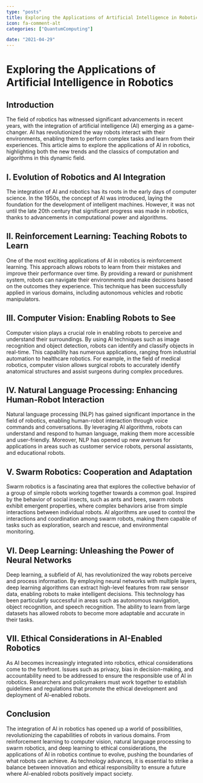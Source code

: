 ```yaml
---
type: "posts"
title: Exploring the Applications of Artificial Intelligence in Robotics
icon: fa-comment-alt
categories: ["QuantumComputing"]

date: "2021-04-29"
---
```




# Exploring the Applications of Artificial Intelligence in Robotics

## Introduction

The field of robotics has witnessed significant advancements in recent years, with the integration of artificial intelligence (AI) emerging as a game-changer. AI has revolutionized the way robots interact with their environments, enabling them to perform complex tasks and learn from their experiences. This article aims to explore the applications of AI in robotics, highlighting both the new trends and the classics of computation and algorithms in this dynamic field.

## I. Evolution of Robotics and AI Integration

The integration of AI and robotics has its roots in the early days of computer science. In the 1950s, the concept of AI was introduced, laying the foundation for the development of intelligent machines. However, it was not until the late 20th century that significant progress was made in robotics, thanks to advancements in computational power and algorithms.

## II. Reinforcement Learning: Teaching Robots to Learn

One of the most exciting applications of AI in robotics is reinforcement learning. This approach allows robots to learn from their mistakes and improve their performance over time. By providing a reward or punishment system, robots can navigate their environments and make decisions based on the outcomes they experience. This technique has been successfully applied in various domains, including autonomous vehicles and robotic manipulators.

## III. Computer Vision: Enabling Robots to See

Computer vision plays a crucial role in enabling robots to perceive and understand their surroundings. By using AI techniques such as image recognition and object detection, robots can identify and classify objects in real-time. This capability has numerous applications, ranging from industrial automation to healthcare robotics. For example, in the field of medical robotics, computer vision allows surgical robots to accurately identify anatomical structures and assist surgeons during complex procedures.

## IV. Natural Language Processing: Enhancing Human-Robot Interaction

Natural language processing (NLP) has gained significant importance in the field of robotics, enabling human-robot interaction through voice commands and conversations. By leveraging AI algorithms, robots can understand and respond to human language, making them more accessible and user-friendly. Moreover, NLP has opened up new avenues for applications in areas such as customer service robots, personal assistants, and educational robots.

## V. Swarm Robotics: Cooperation and Adaptation

Swarm robotics is a fascinating area that explores the collective behavior of a group of simple robots working together towards a common goal. Inspired by the behavior of social insects, such as ants and bees, swarm robots exhibit emergent properties, where complex behaviors arise from simple interactions between individual robots. AI algorithms are used to control the interactions and coordination among swarm robots, making them capable of tasks such as exploration, search and rescue, and environmental monitoring.

## VI. Deep Learning: Unleashing the Power of Neural Networks

Deep learning, a subfield of AI, has revolutionized the way robots perceive and process information. By employing neural networks with multiple layers, deep learning algorithms can extract high-level features from raw sensor data, enabling robots to make intelligent decisions. This technology has been particularly successful in areas such as autonomous navigation, object recognition, and speech recognition. The ability to learn from large datasets has allowed robots to become more adaptable and accurate in their tasks.

## VII. Ethical Considerations in AI-Enabled Robotics

As AI becomes increasingly integrated into robotics, ethical considerations come to the forefront. Issues such as privacy, bias in decision-making, and accountability need to be addressed to ensure the responsible use of AI in robotics. Researchers and policymakers must work together to establish guidelines and regulations that promote the ethical development and deployment of AI-enabled robots.

## Conclusion

The integration of AI in robotics has opened up a world of possibilities, revolutionizing the capabilities of robots in various domains. From reinforcement learning to computer vision, natural language processing to swarm robotics, and deep learning to ethical considerations, the applications of AI in robotics continue to evolve, pushing the boundaries of what robots can achieve. As technology advances, it is essential to strike a balance between innovation and ethical responsibility to ensure a future where AI-enabled robots positively impact society.